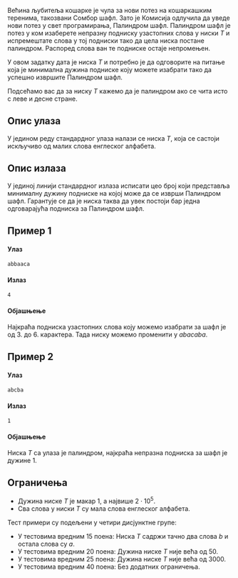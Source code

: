 ﻿
Већина љубитеља кошарке је чула за нови потез на кошаркашким теренима, такозвани Сомбор шафл. Зато је Комисија одлучила да уведе нови потез у свет програмирања, Палиндром шафл. Палиндром шафл је потез у ком изаберете непразну подниску узастопних слова у ниски $Т$ и испремештате слова у тој подниски тако да цела ниска постане палиндром. Распоред слова ван те подниске остаје непромењен.

У овом задатку дата је ниска $Т$ и потребно је да одговорите на питање која је минимална дужина подниске коју можете изабрати тако да успешно извршите Палиндром шафл.

Подсећамо вас да за ниску $T$ кажемо да је палиндром ако се чита исто с леве и десне стране.

## Опис улаза
У једином реду стандардног улаза налази се ниска $T$, која се састоји искључиво од малих слова енглеског алфабета.

## Опис излаза
У јединој линији стандардног излаза исписати цео броj који представља минималну дужину подниске на којој може да се изврши Палиндром шафл. Гарантује се да је ниска таква да увек постоји бар једна одговарајућа подниска за Палиндром шафл.

## Пример 1
#### Улаз
```
abbaaca
```

#### Излаз
```
4
```

#### Објашњење
Најкраћа подниска узастопних слова коју можемо изабрати за шафл је од 3. до 6. карактера. Тада ниску можемо променити у $abacaba$.

## Пример 2
#### Улаз
```
abcba
```

#### Излаз
```
1
```

#### Објашњење
Ниска $T$ са улаза је палиндром, најкраћа непразна подниска за шафл је дужине $1$.

## Ограничења

- Дужина ниске $T$ је макар $1$, а највише $2\cdot 10^5$.
- Сва слова у ниски $T$ су мала слова енглеског алфабета.

Тест примери су подељени у четири дисјунктне групе:

- У тестовима вредним 15 поена: Ниска $T$ садржи тачно два слова $b$ и остала слова су $a$.
- У тестовима вредним 20 поена: Дужина ниске $T$ није већа од $50$.
- У тестовима вредним 25 поена: Дужина ниске $T$ није већа од $3000$.
- У тестовима вредним 40 поена: Без додатних ограничења.
